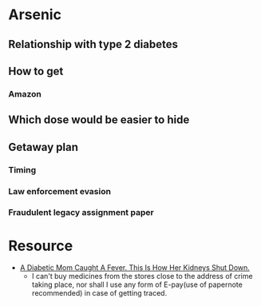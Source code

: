 # Arsenic
## Relationship with type 2 diabetes
## How to get
### Amazon
## Which dose would be easier to hide
## Getaway plan
### Timing
### Law enforcement evasion
### Fraudulent legacy assignment paper




# Resource
- [A Diabetic Mom Caught A Fever. This Is How Her Kidneys Shut Down.](https://www.youtube.com/watch?v=KMI-K1ZbaFw)
  - I can't buy medicines from the stores close to the address of crime taking place, nor shall I use any form of E-pay(use of papernote recommended) in case of getting traced.
